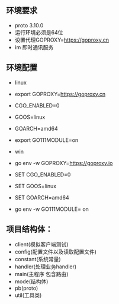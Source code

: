 ## 环境要求
- proto 3.10.0
- 运行环境必须是64位
- 设置代理GOPROXY=https://goproxy.cn
- im 即时通讯服务
## 环境配置

- linux
- export GOPROXY=https://goproxy.cn
- CGO_ENABLED=0
- GOOS=linux
- GOARCH=amd64
- export GO111MODULE=on

- win
- go env -w GOPROXY=https://goproxy.io
- SET CGO_ENABLED=0
- SET GOOS=linux
- SET GOARCH=amd64
- go env -w GO111MODULE= on

## 项目结构体：
- client(模拟客户端测试)
- config(配置文件以及读取配置文件)
- constant(系统常量)
- handler(处理业务handler)
- main(主程序 包含路由)
- mode(结构体)
- pb(proto)
- util(工具类)